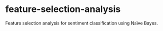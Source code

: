 # feature-selection-analysis
Feature selection analysis for sentiment classification using Naïve Bayes.
